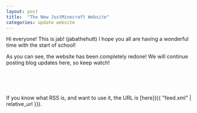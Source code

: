 ```yaml
---
layout: post
title:  "The New JustMinecraft Website"
categories: update website
---
```


Hi everyone! This is jab! (jabathehutt) I hope you all are having a wonderful time with the start of school!

As you can see, the website has been completely redone! We will continue posting blog updates here, so keep watch!

<br>
<br>
<br>

If you know what RSS is, and want to use it, the URL is [here]({{ "feed.xml" | relative_url }}).